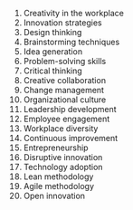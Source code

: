 1. Creativity in the workplace
2. Innovation strategies
3. Design thinking
4. Brainstorming techniques
5. Idea generation
6. Problem-solving skills
7. Critical thinking
8. Creative collaboration
9. Change management
10. Organizational culture
11. Leadership development
12. Employee engagement
13. Workplace diversity
14. Continuous improvement
15. Entrepreneurship
16. Disruptive innovation
17. Technology adoption
18. Lean methodology
19. Agile methodology
20. Open innovation
